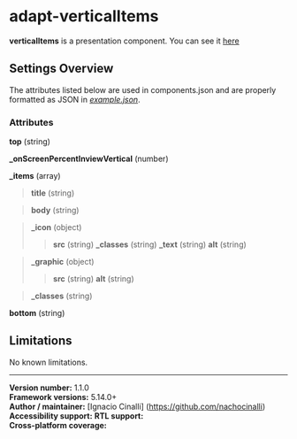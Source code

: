 # adapt-verticalItems
 **verticalItems** is a presentation component. You can see it [here](https://adaptlearning-no-core.web.app/#/id/po-25)

## Settings Overview
The attributes listed below are used in components.json and are properly formatted as JSON in  [*example.json*](https://github.com/nachocinalli/adapt-verticalItems/blob/master/example.json).

### Attributes
**top** (string)

**_onScreenPercentInviewVertical** (number)  

**_items** (array)

>**title** (string)

>**body** (string)

>**_icon** (object)
>>**src** (string)
>>**_classes** (string)
>>**_text** (string)
>>**alt** (string)

>**_graphic** (object)
>>**src** (string)
>>**alt** (string)  

>**_classes** (string)  

**bottom** (string)

## Limitations

No known limitations.

----------------------------
**Version number:**  1.1.0  
**Framework versions:** 5.14.0+  
**Author / maintainer:** [Ignacio Cinalli] (https://github.com/nachocinalli)  
**Accessibility support:** 
**RTL support:**   
**Cross-platform coverage:** 
